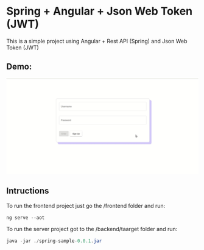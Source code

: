 # Spring + Angular + Json Web Token (JWT)
This is a simple project using Angular + Rest API (Spring) and Json Web Token (JWT)

## Demo:
![Demonstration](https://github.com/brunoroberto/SpringAngularJWTSample/blob/master/spring_sample.gif)

## Intructions
To run the frontend project just go the /frontend folder and run:

```shell
ng serve --aot
```

To run the server project got to the /backend/taarget folder and run:

```java
java -jar ./spring-sample-0.0.1.jar
```



